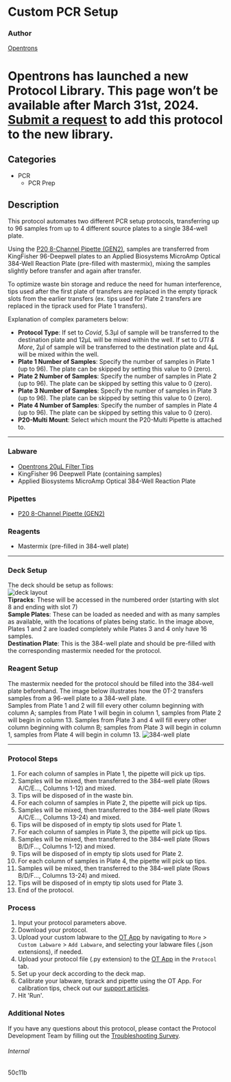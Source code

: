 # Custom PCR Setup

### Author
[Opentrons](https://opentrons.com/)


# Opentrons has launched a new Protocol Library. This page won’t be available after March 31st, 2024. [Submit a request](https://docs.google.com/forms/d/e/1FAIpQLSdYYp9QCKow4nn0KlCVsMS3HX0eJ0N9O7-erajKvcpT0lWbSg/viewform) to add this protocol to the new library.

## Categories
* PCR
	* PCR Prep

## Description
This protocol automates two different PCR setup protocols, transferring up to 96 samples from up to 4 different source plates to a single 384-well plate.

Using the [P20 8-Channel Pipette (GEN2)](https://shop.opentrons.com/collections/ot-2-pipettes/products/8-channel-electronic-pipette), samples are transferred from KingFisher 96-Deepwell plates to an Applied Biosystems MicroAmp Optical 384-Well Reaction Plate (pre-filled with mastermix), mixing the samples slightly before transfer and again after transfer.

To optimize waste bin storage and reduce the need for human interference, tips used after the first plate of transfers are replaced in the empty tiprack slots from the earlier transfers (ex. tips used for Plate 2 transfers are replaced in the tiprack used for Plate 1 transfers).

Explanation of complex parameters below:
* **Protocol Type**: If set to *Covid*, 5.3µl of sample will be transferred to the destination plate and 12µL will be mixed within the well. If set to *UTI & More*, 2µl of sample will be transferred to the destination plate and 4µL will be mixed within the well.
* **Plate 1 Number of Samples**: Specify the number of samples in Plate 1 (up to 96). The plate can be skipped by setting this value to 0 (zero).
* **Plate 2 Number of Samples**: Specify the number of samples in Plate 2 (up to 96). The plate can be skipped by setting this value to 0 (zero).
* **Plate 3 Number of Samples**: Specify the number of samples in Plate 3 (up to 96). The plate can be skipped by setting this value to 0 (zero).
* **Plate 4 Number of Samples**: Specify the number of samples in Plate 4 (up to 96). The plate can be skipped by setting this value to 0 (zero).
* **P20-Multi Mount**: Select which mount the P20-Multi Pipette is attached to.

---

### Labware
* [Opentrons 20µL Filter Tips](https://shop.opentrons.com/collections/opentrons-tips/products/opentrons-20ul-filter-tips)
* KingFisher 96 Deepwell Plate (containing samples)
* Applied Biosystems MicroAmp Optical 384-Well Reaction Plate

### Pipettes
* [P20 8-Channel Pipette (GEN2)](https://shop.opentrons.com/collections/ot-2-pipettes/products/8-channel-electronic-pipette)

### Reagents
* Mastermix (pre-filled in 384-well plate)

---

### Deck Setup
The deck should be setup as follows:</br>
![deck layout](https://opentrons-protocol-library-website.s3.amazonaws.com/custom-README-images/50c11b/50c11b_deck.png)
</br>
**Tipracks**: These will be accessed in the numbered order (starting with slot 8 and ending with slot 7)</br>
**Sample Plates**: These can be loaded as needed and with as many samples as available, with the locations of plates being static. In the image above, Plates 1 and 2 are loaded completely while Plates 3 and 4 only have 16 samples.</br>
**Destination Plate**: This is the 384-well plate and should be pre-filled with the corresponding mastermix needed for the protocol.

### Reagent Setup
The mastermix needed for the protocol should be filled into the 384-well plate beforehand. The image below illustrates how the 0T-2 transfers samples from a 96-well plate to a 384-well plate.</br>
Samples from Plate 1 and 2 will fill every other column beginning with column A; samples from Plate 1 will begin in column 1, samples from Plate 2 will begin in column 13. Samples from Plate 3 and 4 will fill every other column beginning with column B; samples from Plate 3 will begin in column 1, samples from Plate 4 will begin in column 13.
![384-well plate](https://opentrons-protocol-library-website.s3.amazonaws.com/custom-README-images/50c11b/50c11b_384wellplate.png)

---

### Protocol Steps
1. For each column of samples in Plate 1, the pipette will pick up tips.
2. Samples will be mixed, then transferred to the 384-well plate (Rows A/C/E..., Columns 1-12) and mixed.
3. Tips will be disposed of in the waste bin.
4. For each column of samples in Plate 2, the pipette will pick up tips.
5. Samples will be mixed, then transferred to the 384-well plate (Rows A/C/E..., Columns 13-24) and mixed.
6. Tips will be disposed of in empty tip slots used for Plate 1.
7. For each column of samples in Plate 3, the pipette will pick up tips.
8. Samples will be mixed, then transferred to the 384-well plate (Rows B/D/F..., Columns 1-12) and mixed.
9. Tips will be disposed of in empty tip slots used for Plate 2.
10. For each column of samples in Plate 4, the pipette will pick up tips.
11. Samples will be mixed, then transferred to the 384-well plate (Rows B/D/F..., Columns 13-24) and mixed.
12. Tips will be disposed of in empty tip slots used for Plate 3.
13. End of the protocol.

### Process
1. Input your protocol parameters above.
2. Download your protocol.
3. Upload your custom labware to the [OT App](https://opentrons.com/ot-app) by navigating to `More` > `Custom Labware` > `Add Labware`, and selecting your labware files (.json extensions), if needed.
4. Upload your protocol file (.py extension) to the [OT App](https://opentrons.com/ot-app) in the `Protocol` tab.
5. Set up your deck according to the deck map.
6. Calibrate your labware, tiprack and pipette using the OT App. For calibration tips, check out our [support articles](https://support.opentrons.com/en/collections/1559720-guide-for-getting-started-with-the-ot-2).
7. Hit 'Run'.

### Additional Notes
If you have any questions about this protocol, please contact the Protocol Development Team by filling out the [Troubleshooting Survey](https://protocol-troubleshooting.paperform.co/).

###### Internal
50c11b
